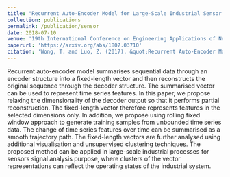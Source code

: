 ```yaml
---
title: "Recurrent Auto-Encoder Model for Large-Scale Industrial Sensor Signal Analysis"
collection: publications
permalink: /publication/sensor
date: 2018-07-10
venue: '19th International Conference on Engineering Applications of Neural Networks (EANN 2018)'
paperurl: 'https://arxiv.org/abs/1807.03710'
citation: 'Wong, T. and Luo, Z. (2017). &quot;Recurrent Auto-Encoder Model for Large-Scale Industrial Sensor Signal Analysis.&quot; <i>Accepted paper at the 19th International Conference on Engineering Applications of Neural Networks (EANN 2018)</i>.'
---
```

Recurrent auto-encoder model summarises sequential data through an encoder structure into a fixed-length vector and then reconstructs the original sequence through the decoder structure. The summarised vector can be used to represent time series features. In this paper, we propose relaxing the dimensionality of the decoder output so that it performs partial reconstruction. The fixed-length vector therefore represents features in the selected dimensions only. In addition, we propose using rolling fixed window approach to generate training samples from unbounded time series data. The change of time series features over time can be summarised as a smooth trajectory path. The fixed-length vectors are further analysed using additional visualisation and unsupervised clustering techniques. The proposed method can be applied in large-scale industrial processes for sensors signal analysis purpose, where clusters of the vector representations can reflect the operating states of the industrial system.
